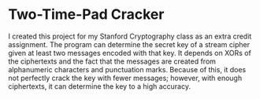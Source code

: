 # Two-Time-Pad Cracker

I created this project for my Stanford Cryptography class as an extra credit assignment. The program can determine the secret key of a stream cipher given at least two messages encoded with that key. It depends on XORs of the ciphertexts and the fact that the messages are created from alphanumeric characters and punctuation marks. Because of this, it does not perfectly crack the key with fewer messages; however, with enough ciphertexts, it can determine the key to a high accuracy.
